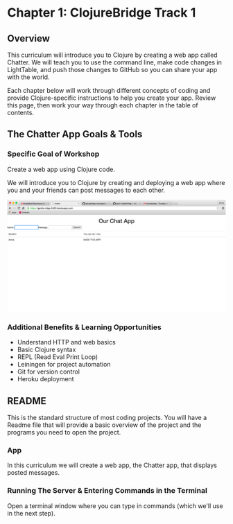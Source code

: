 # Chapter 1: ClojureBridge Track 1

## Overview

This curriculum will introduce you to Clojure by creating a web app called Chatter. We will teach you to use the command line, make code changes in LightTable, and push those changes to GitHub so you can share your app with the world.

Each chapter below will work through different concepts of coding and provide Clojure-specific instructions to help you create your app. Review this page, then work your way through each chapter in the table of contents.

## The Chatter App Goals & Tools

### Specific Goal of Workshop

Create a web app using Clojure code.

We will introduce you to Clojure by creating and deploying a web app where you and your friends can post messages to each other.

![finished app](finished-app.png)

### Additional Benefits & Learning Opportunities

* Understand HTTP and web basics
* Basic Clojure syntax
* REPL (Read Eval Print Loop)
* Leiningen for project automation
* Git for version control
* Heroku deployment

## README

This is the standard structure of most coding projects. You will have a Readme file that will provide a basic overview of the project and the programs you need to open the project.

### App

In this curriculum we will create a web app, the Chatter app, that displays posted messages.

### Running The Server & Entering Commands in the Terminal

Open a terminal window where you can type in commands (which we'll use in
the next step).
